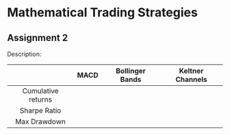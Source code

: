﻿# Mathematical Trading Strategies

## Assignment 2

Description: <Describe your methodology>


|                    | MACD | Bollinger Bands | Keltner Channels |
|:------------------:|:----:|:---------------:|:----------------:|
| Cumulative returns |      |                 |                  |
|    Sharpe Ratio    |      |                 |                  |
|    Max Drawdown    |      |                 |                  |


